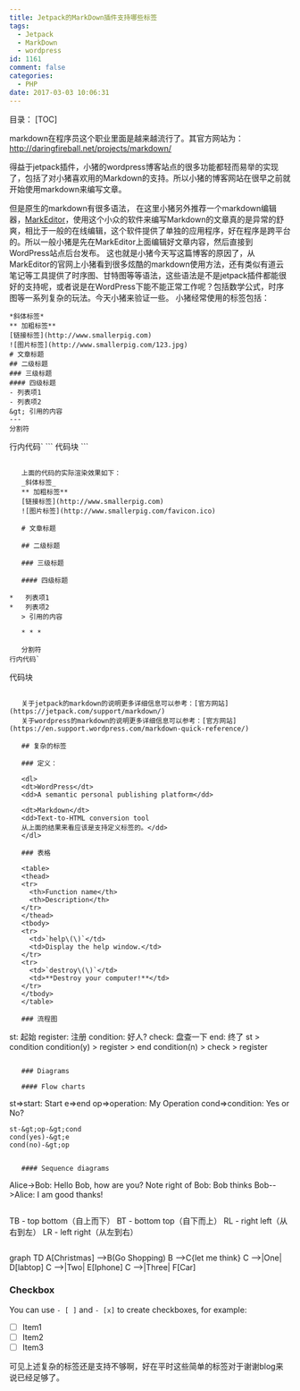 ```yaml
---
title: Jetpack的MarkDown插件支持哪些标签
tags:
  - Jetpack
  - MarkDown
  - wordpress
id: 1161
comment: false
categories:
  - PHP
date: 2017-03-03 10:06:31
---
```


目录：
[TOC]

markdown在程序员这个职业里面是越来越流行了。其官方网站为：http://daringfireball.net/projects/markdown/

得益于jetpack插件，小猪的wordpress博客站点的很多功能都轻而易举的实现了，包括了对小猪喜欢用的Markdown的支持。所以小猪的博客网站在很早之前就开始使用markdown来编写文章。

但是原生的markdown有很多语法，
在这里小猪另外推荐一个markdown编辑器，[MarkEditor](http://zrey.com/app/markeditor)，使用这个小众的软件来编写Markdown的文章真的是异常的舒爽，相比于一般的在线编辑，这个软件提供了单独的应用程序，好在程序是跨平台的。所以一般小猪是先在MarkEditor上面编辑好文章内容，然后直接到WordPress站点后台发布。
这也就是小猪今天写这篇博客的原因了，从MarkEditor的官网上小猪看到很多炫酷的markdown使用方法，还有类似有道云笔记等工具提供了时序图、甘特图等等语法，这些语法是不是jetpack插件都能很好的支持呢，或者说是在WordPress下能不能正常工作呢？包括数学公式，时序图等一系列复杂的玩法。今天小猪来验证一些。
小猪经常使用的标签包括：

    *斜体标签*
    ** 加粗标签**
    [链接标签](http://www.smallerpig.com)
    ![图片标签](http://www.smallerpig.com/123.jpg)
    # 文章标题
    ## 二级标题
    ### 三级标题
    #### 四级标题
    - 列表项1
    - 列表项2
    &gt; 引用的内容
    --- 
    分割符
行内代码`
    \```
    代码块
    \```


 ```

    上面的代码的实际渲染效果如下：
    _斜体标签_
    ** 加粗标签**
    [链接标签](http://www.smallerpig.com)
    ![图片标签](http://www.smallerpig.com/favicon.ico)

    # 文章标题

    ## 二级标题

    ### 三级标题

    #### 四级标题

*   列表项1
*   列表项2
    > 引用的内容

    * * *

    分割符
行内代码`

```  

 代码块


 ```

    关于jetpack的markdown的说明更多详细信息可以参考：[官方网站](https://jetpack.com/support/markdown/)
    关于wordpress的markdown的说明更多详细信息可以参考：[官方网站](https://en.support.wordpress.com/markdown-quick-reference/)

    ## 复杂的标签

    ### 定义：

    <dl>
    <dt>WordPress</dt>
    <dd>A semantic personal publishing platform</dd>

    <dt>Markdown</dt>
    <dd>Text-to-HTML conversion tool
    从上面的结果来看应该是支持定义标签的。</dd>
    </dl>

    ### 表格

    <table>
    <thead>
    <tr>
      <th>Function name</th>
      <th>Description</th>
    </tr>
    </thead>
    <tbody>
    <tr>
      <td>`help\(\)`</td>
      <td>Display the help window.</td>
    </tr>
    <tr>
      <td>`destroy\(\)`</td>
      <td>**Destroy your computer!**</td>
    </tr>
    </tbody>
    </table>

    ### 流程图

```  

 st: 起始
    register: 注册
    condition: 好人?
    check: 盘查一下
    end: 终了
    st &gt; condition
    condition(y) &gt; register &gt; end
    condition(n) &gt; check &gt; register


 ```

    ### Diagrams

    #### Flow charts

```  

 st=&gt;start: Start
    e=&gt;end
    op=&gt;operation: My Operation
    cond=&gt;condition: Yes or No?

    st-&gt;op-&gt;cond
    cond(yes)-&gt;e
    cond(no)-&gt;op


 ```

    #### Sequence diagrams

```  

 Alice-&gt;Bob: Hello Bob, how are you?
    Note right of Bob: Bob thinks
    Bob--&gt;Alice: I am good thanks!


 ```

```  

 TB - top bottom（自上而下）
    BT - bottom top（自下而上）
    RL - right left（从右到左）
    LR - left right（从左到右）


 ```

```  

 graph TD
        A[Christmas] --&gt;B(Go Shopping)
        B --&gt;C{let me think}
        C --&gt;|One| D[labtop]
        C --&gt;|Two| E[Iphone]
        C --&gt;|Three| F[Car]

### Checkbox

You can use `- [ ]` and `- [x]` to create checkboxes, for example:

*   [ ] Item1
*   [ ] Item2
*   [ ] Item3

可见上述复杂的标签还是支持不够啊，好在平时这些简单的标签对于谢谢blog来说已经足够了。
